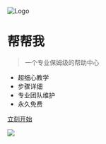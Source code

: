 ![Logo](https://p.pstatp.com/origin/1381c0002c54652775975)

# 帮帮我

> 一个专业保姆级的帮助中心

- 超细心教学
- 步骤详细
- 专业团队维护
- 永久免费

[立刻开始](#%e5%b8%ae%e5%b8%ae%e6%88%91-bbwmoe)

![](https://p.pstatp.com/origin/138b30000a4def046e656)
